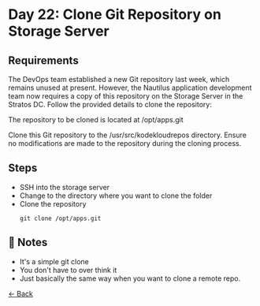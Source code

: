 # Day 22: Clone Git Repository on Storage Server

## Requirements
The DevOps team established a new Git repository last week, which remains unused at present. However, the Nautilus application development team now requires a copy of this repository on the Storage Server in the Stratos DC. Follow the provided details to clone the repository:

The repository to be cloned is located at /opt/apps.git

Clone this Git repository to the /usr/src/kodekloudrepos directory. Ensure no modifications are made to the repository during the cloning process.

## Steps
- SSH into the storage server
- Change to the directory where you want to clone the folder
- Clone the repository
  ```console
  git clone /opt/apps.git
  ```

## 📝 Notes
- It's a simple git clone
- You don't have to over think it
- Just basically the same way when you want to clone a remote repo.


[← Back](../..)
